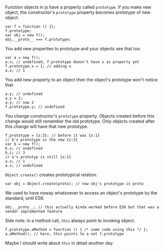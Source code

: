 Function objects in js have a property called `prototype`. If you make new object, the constructor's `prototype` property becomes prototype of new object.

```
var f = function () {};
f.prototype;
var obj = new f(); 
obj.__proto__ === f.prototype;
```

You add new properties to prototype and your objects see that too.

```
var a = new f();
a.x; // undefined, f.prototype doesn't have x as property yet
f.prototype.x = 1; // adding x
a.x; // 1
```

You add new property to an object then the object's prototype won't notice that.

```
a.y; // undefined
a.y = 2;
a.y; // now 2
f.prototype.y; // undefined
```

You change constructor's `prototype` property. Objects created before this change would still remember the old prototype. Only objects created after this change will have that new prototype.

```
f.prototype = {z:3}; // before it was {x:1}
// b's prototype is the new {z:3}
var b = new f();
b.x; // undefined
b.z; // 3
// a's prototyp is still {x:1}
a.x; // 1
a.z; // undefined
```

`Object.create()` creates prototypical relation.

```
var obj = Object.create(proto); // now obj's prototype is proto
```

We used to have noway whatsoever to access an object's prototype by the standard, until ES6.

```
obj.__proto__; // this actually kinda worked before ES6 but that was a vendor implemented feature
```

Side note: in a method call, `this` always point to invoking object.
```
f.prototype.aMethod = function () { /* some code using this */ };
a.aMethod(); // here, this points to a not f.prototype
```
Maybe I should write about `this` in detail another day.
